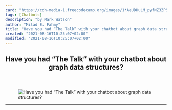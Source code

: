 ```yaml
---
card: "https://cdn-media-1.freecodecamp.org/images/1*AeUDHuLM_pyfNZ3ZP5znyQ.png"
tags: [Chatbots]
description: "by Mark Watson"
author: "Milad E. Fahmy"
title: "Have you had “The Talk” with your chatbot about graph data structures?"
created: "2021-08-16T10:25:07+02:00"
modified: "2021-08-16T10:25:07+02:00"
---
```

<div class="site-wrapper">
<main id="site-main" class="site-main outer">
<div class="inner">
<article class="post-full post tag-chatbots tag-graph-database tag-recommendation-system tag-ibm-watson tag-web-development ">
<header class="post-full-header">
<h1 class="post-full-title">Have you had “The Talk” with your chatbot about graph data structures?</h1>
</header>
<figure class="post-full-image">
<picture>
<source media="(max-width: 700px)" sizes="1px" srcset="data:image/gif;base64,R0lGODlhAQABAIAAAAAAAP///yH5BAEAAAAALAAAAAABAAEAAAIBRAA7 1w">
<source media="(min-width: 701px)" sizes="(max-width: 800px) 400px,
(max-width: 1170px) 700px,
1400px" srcset="https://cdn-media-1.freecodecamp.org/images/1*AeUDHuLM_pyfNZ3ZP5znyQ.png 300w,
https://cdn-media-1.freecodecamp.org/images/1*AeUDHuLM_pyfNZ3ZP5znyQ.png 600w,
https://cdn-media-1.freecodecamp.org/images/1*AeUDHuLM_pyfNZ3ZP5znyQ.png 1000w,
https://cdn-media-1.freecodecamp.org/images/1*AeUDHuLM_pyfNZ3ZP5znyQ.png 2000w">
<img onerror="this.style.display='none'" src="https://cdn-media-1.freecodecamp.org/images/1*AeUDHuLM_pyfNZ3ZP5znyQ.png" alt="Have you had “The Talk” with your chatbot about graph data structures?">
</picture>
</figure>
<section class="post-full-content">
<div class="post-content medium-migrated-article">
</div>
<hr>
</section>
</article>
</div>
</main>
</div>
<!-- Google Tag Manager (noscript) -->
<!-- End Google Tag Manager (noscript) -->
